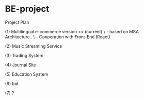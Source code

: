 # BE-project

Project Plan 

(1) Multilingual e-commerce version       << (current)
\    - based on MSA Architecture .
\    - Cooperation with Front-End (React) 

(2) Music Streaming Service 


(3) Trading System


(4) Journal Site 


(5) Education System 


(6) bot 


(7) ? 

